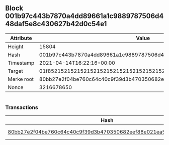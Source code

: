 ## Block 001b97c443b7870a4dd89661a1c9889787506d448daf5e8c430627b42d0c54e1

Attribute | Value
--- | ---
Height | 15804
Hash | 001b97c443b7870a4dd89661a1c9889787506d448daf5e8c430627b42d0c54e1
Timestamp | 2021-04-14T16:22:16+00:00
Target | 01f8521521521521521521521521521521521521521521521521521521521521
Merke root | 80bb27e2f04be760c64c40c9f39d3b470350682eef88e021ea550d37035a1ac9
Nonce | 3216678650

```

```

### Transactions

Hash | Amount
--- | ---
[80bb27e2f04be760c64c40c9f39d3b470350682eef88e021ea550d37035a1ac9](80bb27e2f04be760c64c40c9f39d3b470350682eef88e021ea550d37035a1ac9.md) | 10.00000000 SKEPTI 
